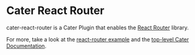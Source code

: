 # Cater React Router

cater-react-router is a Cater Plugin that enables the [React Router](https://github.com/ReactTraining/react-router) library.

For more, take a look at the [react-router example](https://github.com/clashbit/cater/tree/master/examples/react-router) and the [top-level Cater Documentation](https://github.com/clashbit/cater).
